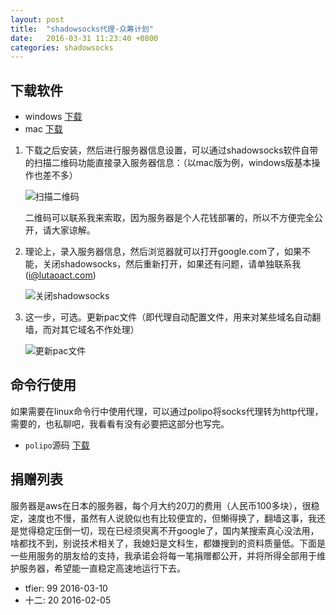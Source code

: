 ```yaml
---
layout: post
title:  "shadowsocks代理-众筹计划"
date:   2016-03-31 11:23:40 +0800
categories: shadowsocks
---
```


## 下载软件
* windows
[下载][download-shadowsocks-windows]
* mac
[下载][download-shadowsocks-mac]

1. 下载之后安装，然后进行服务器信息设置，可以通过shadowsocks软件自带的扫描二维码功能直接录入服务器信息：（以mac版为例，windows版基本操作也差不多）

    ![扫描二维码][scan-qrcode-qn]

    二维码可以联系我来索取，因为服务器是个人花钱部署的，所以不方便完全公开，请大家谅解。

2. 理论上，录入服务器信息，然后浏览器就可以打开google.com了，如果不能，关闭shadowsocks，然后重新打开，如果还有问题，请单独联系我([i@lutaoact.com](mailto:i@lutaoact.com))

    ![关闭shadowsocks][close-shadowsocks-qn]

3. 这一步，可选。更新pac文件（即代理自动配置文件，用来对某些域名自动翻墙，而对其它域名不作处理）

    ![更新pac文件][update-pac-qn]

## 命令行使用
如果需要在linux命令行中使用代理，可以通过polipo将socks代理转为http代理，需要的，也私聊吧，我看看有没有必要把这部分也写完。

* `polipo`源码 [下载][download-polipo-linux]

## 捐赠列表
服务器是aws在日本的服务器，每个月大约20刀的费用（人民币100多块），很稳定，速度也不慢，虽然有人说貌似也有比较便宜的，但懒得换了，翻墙这事，我还是觉得稳定压倒一切，现在已经须臾离不开google了，国内某搜索真心没法用，啥都找不到，别说技术相关了，我媳妇是文科生，都嫌搜到的资料质量低。下面是一些用服务的朋友给的支持，我承诺会将每一笔捐赠都公开，并将所得全部用于维护服务器，希望能一直稳定高速地运行下去。

* tfier: 99 2016-03-10
* 十二: 20  2016-02-05

[download-shadowsocks-windows]: http://7xsgzh.com1.z0.glb.clouddn.com/Shadowsocks.exe
[download-shadowsocks-mac]: http://7xsgzh.com1.z0.glb.clouddn.com/ShadowsocksX-2.6.3.dmg
[scan-qrcode-qn]: http://7xsgzh.com1.z0.glb.clouddn.com/img%2Fscan-qrcode.png
[update-pac-qn]: http://7xsgzh.com1.z0.glb.clouddn.com/img%2Fupdate-pac.jpg
[close-shadowsocks-qn]: http://7xsgzh.com1.z0.glb.clouddn.com/img/3.png
[download-polipo-linux]: http://www.pps.univ-paris-diderot.fr/~jch/software/files/polipo/polipo-1.1.1.tar.gz
